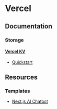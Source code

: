 # Vercel
## Documentation
### Storage
#### [Vercel KV](https://vercel.com/docs/storage/vercel-kv)
* [Quickstart](https://vercel.com/docs/storage/vercel-kv/quickstart)

## Resources
### Templates
* [Next.js AI Chatbot](https://vercel.com/templates/next.js/nextjs-ai-chatbot)
